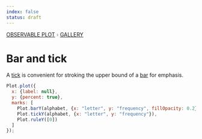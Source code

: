 ```yaml
---
index: false
status: draft
---
```


<div style="color: grey; font: 13px/25.5px var(--sans-serif); text-transform: uppercase;"><h1 style="display: none;">Plot: Bar and tick</h1><a href="/plot">Observable Plot</a> › <a href="/@observablehq/plot-gallery">Gallery</a></div>

# Bar and tick

A [tick](https://observablehq.com/plot/marks/tick) is convenient for stroking the upper bound of a [bar](https://observablehq.com/plot/marks/bar) for emphasis.

```js echo
Plot.plot({
  x: {label: null},
  y: {percent: true},
  marks: [
    Plot.barY(alphabet, {x: "letter", y: "frequency", fillOpacity: 0.2}),
    Plot.tickY(alphabet, {x: "letter", y: "frequency"}),
    Plot.ruleY([0])
  ]
});
```
